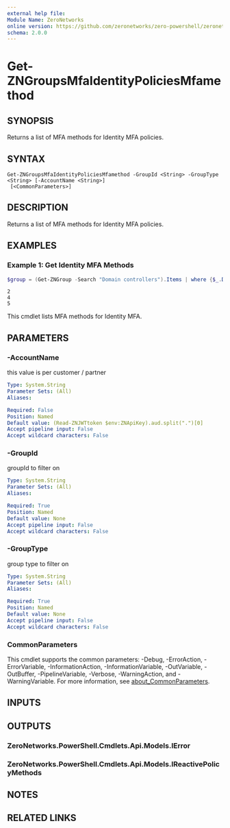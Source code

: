 ```yaml
---
external help file:
Module Name: ZeroNetworks
online version: https://github.com/zeronetworks/zero-powershell/zeronetworks/get-zngroupsmfaidentitypoliciesmfamethod
schema: 2.0.0
---
```


# Get-ZNGroupsMfaIdentityPoliciesMfamethod

## SYNOPSIS
Returns a list of MFA methods for Identity MFA policies.

## SYNTAX

```
Get-ZNGroupsMfaIdentityPoliciesMfamethod -GroupId <String> -GroupType <String> [-AccountName <String>]
 [<CommonParameters>]
```

## DESCRIPTION
Returns a list of MFA methods for Identity MFA policies.

## EXAMPLES

### Example 1: Get Identity MFA Methods
```powershell
$group = (Get-ZNGroup -Search "Domain controllers").Items | where {$_.Domain -eq "tag"}Get-ZNGroupsMfaIdentityPoliciesMfamethod -Groupid $group.id -GroupType tag
```

```output
2
4
5
```

This cmdlet lists MFA methods for Identity MFA.

## PARAMETERS

### -AccountName
this value is per customer / partner

```yaml
Type: System.String
Parameter Sets: (All)
Aliases:

Required: False
Position: Named
Default value: (Read-ZNJWTtoken $env:ZNApiKey).aud.split(".")[0]
Accept pipeline input: False
Accept wildcard characters: False
```

### -GroupId
groupId to filter on

```yaml
Type: System.String
Parameter Sets: (All)
Aliases:

Required: True
Position: Named
Default value: None
Accept pipeline input: False
Accept wildcard characters: False
```

### -GroupType
group type to filter on

```yaml
Type: System.String
Parameter Sets: (All)
Aliases:

Required: True
Position: Named
Default value: None
Accept pipeline input: False
Accept wildcard characters: False
```

### CommonParameters
This cmdlet supports the common parameters: -Debug, -ErrorAction, -ErrorVariable, -InformationAction, -InformationVariable, -OutVariable, -OutBuffer, -PipelineVariable, -Verbose, -WarningAction, and -WarningVariable. For more information, see [about_CommonParameters](http://go.microsoft.com/fwlink/?LinkID=113216).

## INPUTS

## OUTPUTS

### ZeroNetworks.PowerShell.Cmdlets.Api.Models.IError

### ZeroNetworks.PowerShell.Cmdlets.Api.Models.IReactivePolicyMethods

## NOTES

## RELATED LINKS

